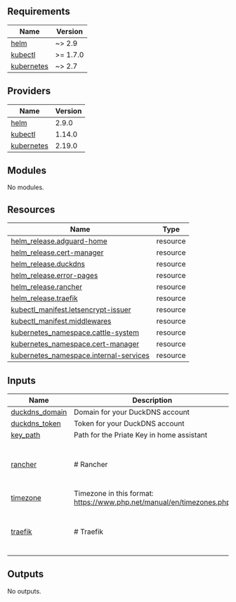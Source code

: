 <!-- BEGIN_TF_DOCS -->
## Requirements

| Name | Version |
|------|---------|
| <a name="requirement_helm"></a> [helm](#requirement\_helm) | ~> 2.9 |
| <a name="requirement_kubectl"></a> [kubectl](#requirement\_kubectl) | >= 1.7.0 |
| <a name="requirement_kubernetes"></a> [kubernetes](#requirement\_kubernetes) | ~> 2.7 |

## Providers

| Name | Version |
|------|---------|
| <a name="provider_helm"></a> [helm](#provider\_helm) | 2.9.0 |
| <a name="provider_kubectl"></a> [kubectl](#provider\_kubectl) | 1.14.0 |
| <a name="provider_kubernetes"></a> [kubernetes](#provider\_kubernetes) | 2.19.0 |

## Modules

No modules.

## Resources

| Name | Type |
|------|------|
| [helm_release.adguard-home](https://registry.terraform.io/providers/helm/latest/docs/resources/release) | resource |
| [helm_release.cert-manager](https://registry.terraform.io/providers/helm/latest/docs/resources/release) | resource |
| [helm_release.duckdns](https://registry.terraform.io/providers/helm/latest/docs/resources/release) | resource |
| [helm_release.error-pages](https://registry.terraform.io/providers/helm/latest/docs/resources/release) | resource |
| [helm_release.rancher](https://registry.terraform.io/providers/helm/latest/docs/resources/release) | resource |
| [helm_release.traefik](https://registry.terraform.io/providers/helm/latest/docs/resources/release) | resource |
| [kubectl_manifest.letsencrypt-issuer](https://registry.terraform.io/providers/gavinbunney/kubectl/latest/docs/resources/manifest) | resource |
| [kubectl_manifest.middlewares](https://registry.terraform.io/providers/gavinbunney/kubectl/latest/docs/resources/manifest) | resource |
| [kubernetes_namespace.cattle-system](https://registry.terraform.io/providers/kubernetes/latest/docs/resources/namespace) | resource |
| [kubernetes_namespace.cert-manager](https://registry.terraform.io/providers/kubernetes/latest/docs/resources/namespace) | resource |
| [kubernetes_namespace.internal-services](https://registry.terraform.io/providers/kubernetes/latest/docs/resources/namespace) | resource |

## Inputs

| Name | Description | Type | Default | Required |
|------|-------------|------|---------|:--------:|
| <a name="input_duckdns_domain"></a> [duckdns\_domain](#input\_duckdns\_domain) | Domain for your DuckDNS account | `string` | n/a | yes |
| <a name="input_duckdns_token"></a> [duckdns\_token](#input\_duckdns\_token) | Token for your DuckDNS account | `string` | n/a | yes |
| <a name="input_key_path"></a> [key\_path](#input\_key\_path) | Path for the Priate Key in home assistant | `string` | n/a | yes |
| <a name="input_rancher"></a> [rancher](#input\_rancher) | # Rancher | <pre>object({<br>    source_range      = string<br>    letsencrypt_email = string<br>  })</pre> | n/a | yes |
| <a name="input_timezone"></a> [timezone](#input\_timezone) | Timezone in this format: https://www.php.net/manual/en/timezones.php | `string` | n/a | yes |
| <a name="input_traefik"></a> [traefik](#input\_traefik) | # Traefik | <pre>object({<br>    log_level          = string<br>    access_log_enabled = bool<br>  })</pre> | n/a | yes |

## Outputs

No outputs.
<!-- END_TF_DOCS -->